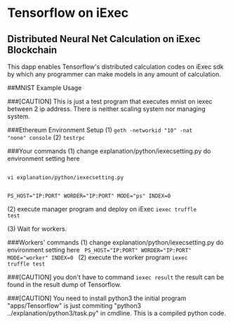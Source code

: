 # Tensorflow on iExec 
## Distributed Neural Net Calculation on iExec Blockchain
This dapp enables Tensorflow's distributed calculation codes on iExec sdk by which any programmer can make models in any amount of calculation.

##MNIST Example Usage

###[CAUTION]
This is just a test program that executes mnist on iexec between 2 ip address.
There is neither scaling system nor managing system. 

###Ethereum Environment Setup
(1)
<code>geth -networkid "10"  -nat "none" console</code>
(2)
<code>testrpc</code>

###Your commands
(1) change explanation/python/iexecsetting.py
    do environment setting here

<code>
vi explanation/python/iexecsetting.py

PS_HOST="IP:PORT"
WORDER="IP:PORT"
MODE="ps"
INDEX=0
</code>

(2) execute manager program and deploy on iExec
<code>iexec truffle test</code>

(3) Wait for workers.
 
###Workers' commands
(1) change explanation/python/iexecsetting.py
    do environment setting here
<code>
PS_HOST="IP:PORT"
WORDER="IP:PORT"
MODE="worker"
INDEX=0
</code>
(2) execute the worker program
<code>iexec truffle test</code>

###[CAUTION]
you don't have to command
<code>iexec result</code>
the result can be found in the result dump of Tensorflow.

###[CAUTION]
You need to install python3
the initial program "apps/Tensorflow"
is just commiting "python3 ../explanation/python3/task.py" in cmdline.
This is a compiled python code.

